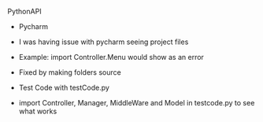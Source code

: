 PythonAPI

- Pycharm

- I was having issue with pycharm seeing project files
- Example: import Controller.Menu would show as an error
- Fixed by making folders source

- Test Code with testCode.py
- import Controller, Manager, MiddleWare and Model in testcode.py to see what works
